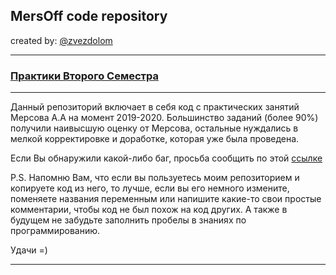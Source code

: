## MersOff code repository
created by: [@zvezdolom](https://github.com/Zvezdolom)

---

### [Практики Второго Семестра](https://github.com/Zvezdolom/MersOff/tree/main/%5B2%5D%20%D0%92%D1%82%D0%BE%D1%80%D0%BE%D0%B9%20%D0%A1%D0%B5%D0%BC%D0%B5%D1%81%D1%82%D1%80)

---

Данный репозиторий включает в себя код с практических занятий Мерсова А.А на момент 2019-2020.
Большинство заданий (более 90%) получили наивысшую оценку от Мерсова, остальные нуждались в мелкой корректировке и доработке, которая уже была проведена.

Если Вы обнаружили какой-либо баг, просьба сообщить по этой [ссылке](https://github.com/Zvezdolom/mersoff/issues/new)

P.S. Напомню Вам, что если вы пользуетесь моим репозиторием и копируете код из него, то лучше, если вы его немного измените, поменяете названия переменным или напишите какие-то свои простые комментарии, чтобы код не был похож на код других. А также в будущем не забудьте заполнить пробелы в знаниях по программированию.

Удачи =)

---
